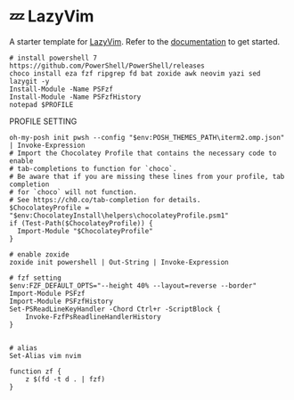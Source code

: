 # 💤 LazyVim

A starter template for [LazyVim](https://github.com/LazyVim/LazyVim).
Refer to the [documentation](https://lazyvim.github.io/installation) to get started.

```
# install powershell 7
https://github.com/PowerShell/PowerShell/releases
choco install eza fzf ripgrep fd bat zoxide awk neovim yazi sed lazygit -y
Install-Module -Name PSFzf
Install-Module -Name PSFzfHistory
notepad $PROFILE
```

PROFILE SETTING
```
oh-my-posh init pwsh --config "$env:POSH_THEMES_PATH\iterm2.omp.json" | Invoke-Expression
# Import the Chocolatey Profile that contains the necessary code to enable
# tab-completions to function for `choco`.
# Be aware that if you are missing these lines from your profile, tab completion
# for `choco` will not function.
# See https://ch0.co/tab-completion for details.
$ChocolateyProfile = "$env:ChocolateyInstall\helpers\chocolateyProfile.psm1"
if (Test-Path($ChocolateyProfile)) {
  Import-Module "$ChocolateyProfile"
}

# enable zoxide
zoxide init powershell | Out-String | Invoke-Expression

# fzf setting
$env:FZF_DEFAULT_OPTS="--height 40% --layout=reverse --border"
Import-Module PSFzf
Import-Module PSFzfHistory
Set-PSReadLineKeyHandler -Chord Ctrl+r -ScriptBlock { 
    Invoke-FzfPsReadlineHandlerHistory
}


# alias
Set-Alias vim nvim

function zf {
    z $(fd -t d . | fzf)
}
```
